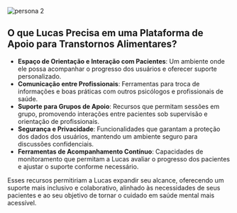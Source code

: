 

![persona 2](https://github.com/user-attachments/assets/7b789304-eca0-42ba-88bc-420522509ac1)
## O que Lucas Precisa em uma Plataforma de Apoio para Transtornos Alimentares?

- **Espaço de Orientação e Interação com Pacientes**: Um ambiente onde ele possa acompanhar o progresso dos usuários e oferecer suporte personalizado.
- **Comunicação entre Profissionais**: Ferramentas para troca de informações e boas práticas com outros psicólogos e profissionais de saúde.
- **Suporte para Grupos de Apoio**: Recursos que permitam sessões em grupo, promovendo interações entre pacientes sob supervisão e orientação de profissionais.
- **Segurança e Privacidade**: Funcionalidades que garantam a proteção dos dados dos usuários, mantendo um ambiente seguro para discussões confidenciais.
- **Ferramentas de Acompanhamento Contínuo**: Capacidades de monitoramento que permitam a Lucas avaliar o progresso dos pacientes e ajustar o suporte conforme necessário.

Esses recursos permitiriam a Lucas expandir seu alcance, oferecendo um suporte mais inclusivo e colaborativo, alinhado às necessidades de seus pacientes e ao seu objetivo de tornar o cuidado em saúde mental mais acessível.
